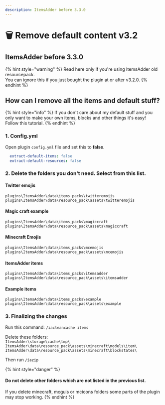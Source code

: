 ```yaml
---
description: ItemsAdder before 3.3.0
---
```


# 🗑️ Remove default content v3.2

## ItemsAdder before 3.3.0

{% hint style="warning" %}
Read here only if you're using ItemsAdder old resourcepack.\
You can ignore this if you just bought the plugin at or after v3.2.0.
{% endhint %}

## How can I remove all the items and default stuff?

{% hint style="info" %}
If you don't care about my default stuff and you only want to make your own items, blocks and other things it's easy!\
Follow this tutorial.
{% endhint %}

### 1. Config.yml

Open plugin `config.yml` file and set this to **false**.

```yaml
  extract-default-items: false
  extract-default-resources: false
```

### 2. Delete the folders you don't need. Select from this list.

#### Twitter emojis

`plugins\ItemsAdder\data\items_packs\twitteremojis`\
`plugins\ItemsAdder\data\resource_pack\assets\twitteremojis`

#### Magic craft example

`plugins\ItemsAdder\data\items_packs\magiccraft`\
`plugins\ItemsAdder\data\resource_pack\assets\magiccraft`

#### Minecraft Emojis

`plugins\ItemsAdder\data\items_packs\mcemojis`\
`plugins\ItemsAdder\data\resource_pack\assets\mcemojis`

#### ItemsAdder items

`plugins\ItemsAdder\data\items_packs\itemsadder`\
`plugins\ItemsAdder\data\resource_pack\assets\itemsadder`

#### Example items

`plugins\ItemsAdder\data\items_packs\example`\
`plugins\ItemsAdder\data\resource_pack\assets\example`

### 3. Finalizing the changes

Run this command: `/iacleancache items`

Delete these folders:\
`ItemsAdder\storage\cache\tmp\` `ItemsAdder\data\resource_pack\assets\minecraft\models\item\` `ItemsAdder\data\resource_pack\assets\minecraft\blockstates\`

Then run `/iazip`

{% hint style="danger" %}
#### Do not delete other folders which are not listed in the previous list.

If you delete minecraft, mcguis or mcicons folders some parts of the plugin may stop working.
{% endhint %}
